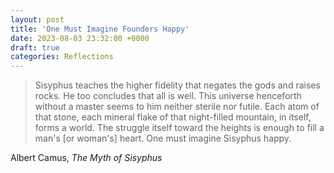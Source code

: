 ```yaml
---
layout: post
title: 'One Must Imagine Founders Happy'
date: 2023-08-03 23:32:00 +0000
draft: true
categories: Reflections
---
```


> Sisyphus teaches the higher fidelity that negates the gods and raises rocks.
> He too concludes that all is well.
> This universe henceforth without a master seems to him neither sterile nor futile.
> Each atom of that stone, each mineral flake of that night-filled mountain, in itself, forms a world.
> The struggle itself toward the heights is enough to fill a man's [or woman's] heart.
> One must imagine Sisyphus happy.

Albert Camus, _The Myth of Sisyphus_
